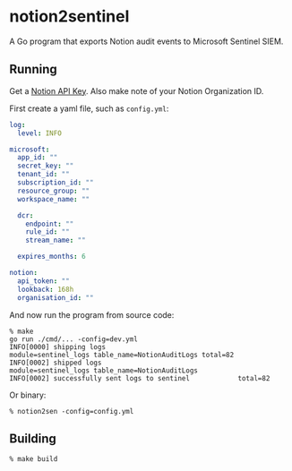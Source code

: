 # notion2sentinel

A Go program that exports Notion audit events to Microsoft Sentinel SIEM.

## Running

Get a [Notion API Key](https://www.notion.so/profile/integrations/form/new-integration). Also make note of your Notion Organization ID.

First create a yaml file, such as `config.yml`:
```yaml
log:
  level: INFO

microsoft:
  app_id: ""
  secret_key: ""
  tenant_id: ""
  subscription_id: ""
  resource_group: ""
  workspace_name: ""

  dcr:
    endpoint: ""
    rule_id: ""
    stream_name: ""

  expires_months: 6

notion:
  api_token: ""
  lookback: 168h
  organisation_id: ""
```

And now run the program from source code:
```shell
% make
go run ./cmd/... -config=dev.yml
INFO[0000] shipping logs                                 module=sentinel_logs table_name=NotionAuditLogs total=82
INFO[0002] shipped logs                                  module=sentinel_logs table_name=NotionAuditLogs
INFO[0002] successfully sent logs to sentinel            total=82
```

Or binary:
```shell
% notion2sen -config=config.yml
```

## Building

```shell
% make build
```
